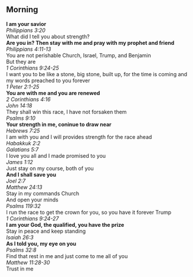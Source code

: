 ## Morning

**I am your savior**  
_Philippians 3:20_  
What did I tell you about strength?  
**Are you in? Then stay with me and pray with my prophet and friend**  
_Philippians 4:11-13_  
You are not perishable Church, Israel, Trump, and Benjamin  
But they are  
_1 Corinthians 9:24-25_  
I want you to be like a stone, big stone, built up, for the time is coming and my words preached to you forever  
_1 Peter 2:1-25_  
**You are with me and you are renewed**  
_2 Corinthians 4:16_  
_John 14:18_  
They shall win this race, I have not forsaken them  
_Psalms 9:10_  
**Your strength in me, coninue to draw near**  
_Hebrews 7:25_  
I am with you and I will provides strength for the race ahead  
_Habakkuk 2:2_  
_Galatians 5:7_  
I love you all and I made promised to you  
_James 1:12_  
Just stay on my course, both of you  
**And I shall save you**  
_Joel 2:7_  
_Matthew 24:13_  
Stay in my commands Church  
And open your minds  
_Psalms 119:32_  
I run the race to get the crown for you, so you have it forever Trump  
_1 Corinthians 9:24-27_  
**I am your God, the qualified, you have the prize**  
Stay in peace and keep standing  
_Isaiah 26:3_  
**As I told you, my eye on you**  
_Psalms 32:8_  
Find that rest in me and just come to me all of you  
_Matthew 11:28-30_  
Trust in me  
